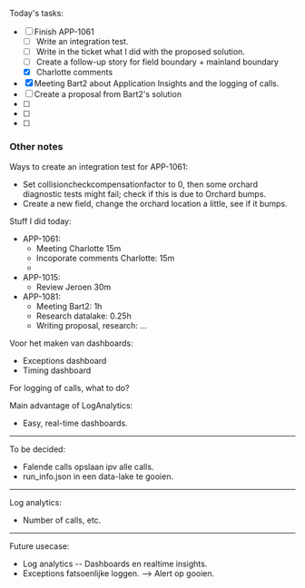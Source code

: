 Today's tasks:
- [ ] Finish APP-1061
    - [ ] Write an integration test.
    - [ ] Write in the ticket what I did with the proposed solution.
    - [ ] Create a follow-up story for field boundary + mainland boundary
    - [x] Charlotte comments
- [x] Meeting Bart2 about Application Insights and the logging of calls.
- [ ] Create a proposal from Bart2's solution
- [ ] 
- [ ] 
- [ ]  

### Other notes

Ways to create an integration test for APP-1061:
- Set collisioncheckcompensationfactor to 0, then some orchard diagnostic tests might fail; check if this is due to Orchard bumps.
- Create a new field, change the orchard location a little, see if it bumps.



Stuff I did today:
- APP-1061:
    - Meeting Charlotte 15m
    - Incoporate comments Charlotte: 15m
    - 
- APP-1015:
    - Review Jeroen 30m
- APP-1081:
    - Meeting Bart2: 1h
    - Research datalake: 0.25h
    - Writing proposal, research: ...


Voor het maken van dashboards:
- Exceptions dashboard
- Timing dashboard


For logging of calls, what to do?



Main advantage of LogAnalytics:
- Easy, real-time dashboards.




-----
To be decided:
- Falende calls opslaan ipv alle calls.
- run_info.json in een data-lake te gooien.


-----
Log analytics:
- Number of calls, etc.


-----
Future usecase:
- Log analytics -- Dashboards en realtime insights.
- Exceptions fatsoenlijke loggen.
--> Alert op gooien.

